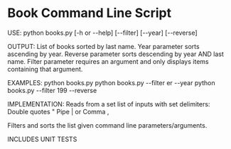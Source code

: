 Book Command Line Script
========================

USE:
python books.py [-h or --help] [--filter] [--year] [--reverse]

OUTPUT:
List of books sorted by last name.
Year parameter sorts ascending by year.
Reverse parameter sorts descending by year AND last name.
Filter parameter requires an argument and only displays items containing that argument.

EXAMPLES:
python books.py
python books.py --filter er --year
python books.py --filter 199 --reverse

IMPLEMENTATION:
Reads from a set list of inputs with set delimiters:
Double quotes "
Pipe  |
or Comma  ,

Filters and sorts the list given command line parameters/arguments.

INCLUDES UNIT TESTS

